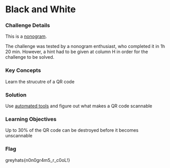 # Black and White

### Challenge Details
This is a [nonogram](https://en.wikipedia.org/wiki/Nonogram).

The challenge was tested by a nonogram enthusiast, who completed it in 1h 20 min.
However, a hint had to be given at column H in order for the challenge to be solved. 

### Key Concepts
Learn the strucutre of a QR code

### Solution
Use [automated tools](http://a.teall.info/nonogram/) and figure out what makes a QR code scannable

### Learning Objectives
Up to 30% of the QR code can be destroyed before it becomes unscannable

### Flag
greyhats{n0n0gr4m5_r_c0oL!}